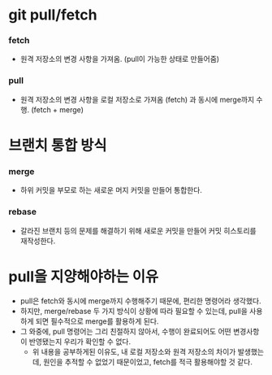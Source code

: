 # git pull/fetch

### fetch
- 원격 저장소의 변경 사항을 가져옴. (pull이 가능한 상태로 만들어줌)
### pull
- 원격 저장소의 변경 사항을 로컬 저장소로 가져옴 (fetch) 과 동시에 merge까지 수행. (fetch + merge)

# 브랜치 통합 방식
### merge
- 하위 커밋을 부모로 하는 새로운 머지 커밋을 만들어 통합한다.
### rebase
- 갈라진 브랜치 등의 문제를 해결하기 위해 새로운 커밋을 만들어 커밋 히스토리를 재작성한다.

# pull을 지양해야하는 이유
- pull은 fetch와 동시에 merge까지 수행해주기 때문에, 편리한 명령어라 생각했다.
- 하지만, merge/rebase 두 가지 방식이 상황에 따라 필요할 수 있는데, pull을 사용하게 되면 필수적으로 merge를 활용하게 된다.
- 그 와중에, pull 명령어는 그리 친절하지 않아서, 수행이 완료되어도 어떤 변경사항이 반영됐는지 우리가 확인할 수 없다.
    - 위 내용을 공부하게된 이유도, 내 로컬 저장소와 원격 저장소의 차이가 발생했는데, 원인을 추적할 수 없었기 때문이었고, fetch를 적극 활용해야할 것 같다.